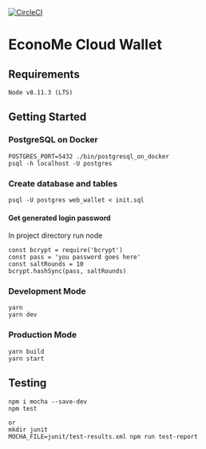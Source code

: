 [![CircleCI](https://circleci.com/gh/Ineeza/EconoMeCloudWallet.png?style=shield&circle-token=9015a64658bf6efb3602cddbf2eae547456731c3)](https://circleci.com/gh/Ineeza/EconoMeCloudWallet)

# EconoMe Cloud Wallet

## Requirements
```
Node v8.11.3 (LTS)
```

## Getting Started
### PostgreSQL on Docker
```
POSTGRES_PORT=5432 ./bin/postgresql_on_docker
psql -h localhost -U postgres
```

### Create database and tables
```
psql -U postgres web_wallet < init.sql
```

#### Get generated login password
In project directory run node
```
const bcrypt = require('bcrypt')
const pass = 'you password goes here'
const saltRounds = 10
bcrypt.hashSync(pass, saltRounds)
```

### Development Mode
```
yarn 
yarn dev
```

### Production Mode
```
yarn build 
yarn start
```

## Testing
```
npm i mocha --save-dev
npm test

or
mkdir junit
MOCHA_FILE=junit/test-results.xml npm run test-report
```
